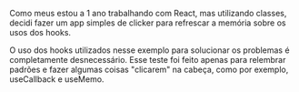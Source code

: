 Como meus estou a 1 ano trabalhando com React, mas utilizando classes, decidi fazer um app simples de clicker para refrescar a memória sobre os usos dos hooks.

O uso dos hooks utilizados nesse exemplo para solucionar os problemas é completamente desnecessário. Esse teste foi feito apenas para relembrar padrões e fazer algumas coisas "clicarem" na cabeça, como por exemplo, useCallback e useMemo.
